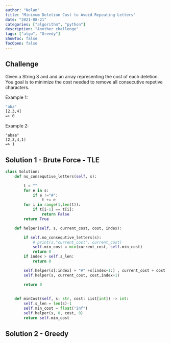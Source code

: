 ```yaml
---
author: "Nolan"
title: "Minimum Deletion Cost to Avoid Repeating Letters"
date: "2021-08-21"
categories: ["algorithm", "python"]
description: "Another challenge"
tags: ["algo", "Greedy"]
ShowToc: false
TocOpen: false
---
```


## Challenge

Given a String S and and an array representing the cost of each deletion.
You goal is to minimize the cost needed to remove all consecutive repetive characters.

Example 1:

```bash
"aba"
[2,3,4]
=> 0
```
Example 2:
```
"abaa"
[2,3,4,1]
=> 1
```

## Solution 1 - Brute Force - TLE

```python
class Solution:
    def no_consequtive_letters(self, s):

        t = ""
        for e in s:
            if e !="#":
                t += e
        for i in range(1,len(t)):
            if t[i-1] == t[i]:
                return False
        return True

    def helper(self, s, current_cost, cost, index):

        if self.no_consequtive_letters(s):
            # print(s,"current_cost", current_cost)
            self.min_cost = min(current_cost, self.min_cost)
            return 0
        if index > self.s_len:
            return 0

        self.helper(s[:index] + "#" +s[index+1:] , current_cost + cost[index], cost,index+1)
        self.helper(s, current_cost, cost,index+1)

        return 0
            
        
    def minCost(self, s: str, cost: List[int]) -> int:
        self.s_len = len(s)-1
        self.min_cost = float("inf")
        self.helper(s, 0, cost, 0)
        return self.min_cost
```

## Solution 2 - Greedy

